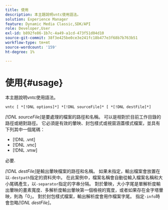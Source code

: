 ```yaml
---
title: 使用
description: 本主題說明vntc使用語法。
solution: Experience Manager
feature: Dynamic Media Classic,SDK/API
role: Developer,User
exl-id: b892fe86-1b7c-4a49-a1cd-473f51d04d10
source-git-commit: 38f3e425be0ce3e241fc18b477e3f68b7b763b51
workflow-type: tm+mt
source-wordcount: '159'
ht-degree: 1%

---
```


# 使用{#usage}

本主題說明vntc使用語法。

`vntc [ *[!DNL options]*] *[!DNL sourceFile]* [ *[!DNL destFile]*]`

*[!DNL sourceFile]*&#x200B;是要處理的檔案的路徑和名稱。 可以是相對於目前工作目錄的路徑或絕對路徑。 它必須是有效的暈映、封包樣式或視窗涵蓋樣式檔案，並具有下列其中一個尾碼：

* [!DNL .vnt]
* [!DNL .vnc]
* [!DNL .vnw]

必要.

*[!DNL destFile]*&#x200B;是輸出暈映檔案的路徑和名稱。 如果未指定，輸出檔案會放置在以`-destpath`指定的資料夾中。 在此案例中，檔案名稱會自動從輸入檔案名稱和大小尾碼產生，以`-separator`指定的字串分隔。 對於暈映，大小字尾是單解析度輸出暈映的畫素寬度、多解析度輸出暈映第一個檢視的寬度，或者如果存在金字塔暈映，則為「0」。 對於封包樣式檔案，輸出解析度會用作檔案字尾。 指定`-info`時會忽略&#x200B;*[!DNL destFile]*。
